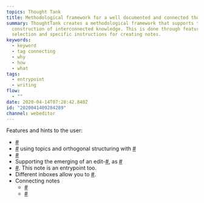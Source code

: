 ```yaml
---
topics: Thought Tank
title: Methodological framework for a well documented and connected thought
summary: ThoughtTank creates a methodological framework that supports the
  construction of interconnected knowledge. This is done through feature
  selection and specific instructions for creating notes.
keywords:
  - keyword
  - tag connecting
  - why
  - how
  - what
tags:
  - entrypoint
  - writing
flow:
  - ""
date: 2020-04-14T07:28:42.840Z
id: "2020041409284289"
channel: webeditor
---
```

Features and hints to the user:

- [#](/notes/2020041509262035 "Structuring for completeness and different views of the same thought")
- [#](/notes/2020033010363597 "Separation of independent logical units") using topics and orthogonal structuring with [#](/notes/2020033010525847 "Tag")
- [#](/notes/2020041312255463 "Knowledge generation by transforming implicit into explicit relationships")
- Supporting the emerging of an edit-[#](/notes/2020041312340192 "Flow (Definition)"), as [#](/notes/2020033010573035 "Continuous curration of notes increases the quality of the Zettelkasten")
- [#](/notes/2020041408555708 "Documentation of larger, coherent thoughts: the entrypoints"). This note is an entrypoint too.
- Different inboxes allow you to [#](/notes/2020041312405802 "Capture your thoughts whereever you are").
- Connecting notes
  - [#](/notes/2020032817270190 "As connections between notes create most value, connecting should be as convenient as possible")
  - [#](/notes/2020041312255463 "Transformation of implicit into explicit relationships between notes generate knowledge")
